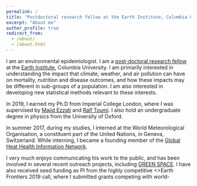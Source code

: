 ```yaml
---
permalink: /
title: "Postdoctoral research fellow at the Earth Institute, Columbia University"
excerpt: "About me"
author_profile: true
redirect_from: 
  - /about/
  - /about.html
---
```


I am an environmental epidemiologist. I am a <a href='https://www.earth.columbia.edu/articles/view/55'>post-doctoral research fellow</a> at the <a href='https://www.earth.columbia.edu/'>Earth Institute</a>, Columbia University. I am primarily interested in understanding the impact that climate, weather, and air pollution can have on mortality, nutrition and disease outcomes, and how these impacts may be different in sub-groups of a population. I am also interested in developing new statistical methods relevant to these interests. 

In 2019, I earned my Ph.D from Imperial College London, where I was supervised by <a href='http://globalenvhealth.org/'>Majid Ezzati</a> and <a href='https://www.imperial.ac.uk/people/r.toumi'>Ralf Toumi</a>. I also hold an undergraduate degree in physics from the University of Oxford. 

In summer 2017, during my studies, I interned at the World Meteorological Organisation, a constituent part of the United Nations, in Geneva, Switzerland. While interning, I became a founding member of the <a href='http://ghhin.org/'>Global Heat Health Information Network</a>.

I very much enjoys communicating his work to the public, and has been involved in several recent outreach projects, including <a href='https://www.greatexhibitionroadfestival.co.uk/event/green-space/?backto=whats-on'>GREEN SPACE</a>. I have also received seed funding as PI from the highly competitive <>Earth Frontiers</a> 2019 call, where I submitted grants competing with world-

